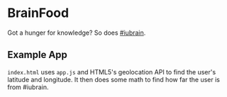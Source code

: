 BrainFood
=========
Got a hunger for knowledge?  So does [#iubrain](https://twitter.com/iubrain).

Example App
-----------
`index.html` uses `app.js` and HTML5's geolocation API to find the user's latitude and longitude.  It then does some math to find how far the user is from #iubrain.
